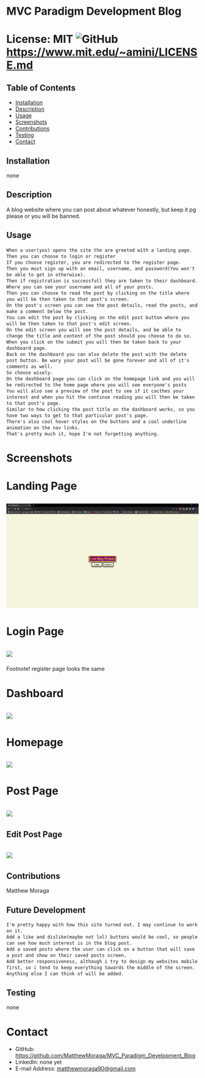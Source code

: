 

# MVC Paradigm Development Blog
# License: MIT ![GitHub](https://img.shields.io/github/license/MatthewMoraga/README_Generator) https://www.mit.edu/~amini/LICENSE.md 

## Table of Contents
* [Installation](#installation)
* [Description](#description)
* [Usage](#usage)
* [Screenshots](#screenshots)
* [Contributions](#contributions)
* [Testing](#testing)
* [Contact](#contact)

## Installation
none

## Description
A blog website where you can post about whatever honestly, but keep it pg please or you will be banned.

## Usage
```
When a user(you) opens the site the are greeted with a landing page.
Then you can choose to login or register
If you choose register, you are redirected to the register page.
Then you must sign up with an email, username, and password(You won't be able to get in otherwise).
Then if registration is successfull they are taken to their dashboard.
Where you can see your username and all of your posts.
Then you can choose to read the post by clicking on the title where you will be then taken to that post's screen.
On the post's screen you can see the post details, read the posts, and make a comment below the post.
You can edit the post by clicking on the edit post button where you will be then taken to that post's edit screen.
On the edit screen you will see the post details, and be able to change the title and content of the post should you choose to do so.
When you click on the submit you will then be taken back to your dashboard page.
Back on the dashboard you can also delete the post with the delete post button. Be wary your post will be gone forever and all of it's comments as well.
So choose wisely.
On the dashboard page you can click on the homepage link and you will be redirected to the home page where you will see everyone's posts
You will also see a preview of the post to see if it cacthes your interest and when you hit the continue reading you will then be taken to that post's page.
Similar to how clicking the post title on the dashboard works, so you have two ways to get to that particular post's page.
There's also cool hover styles on the buttons and a cool underline animation on the nav links.
That's pretty much it, hope I'm not forgetting anything.
```

# Screenshots

# Landing Page
## ![](https://github.com/MatthewMoraga/MVC_Paradigm_Development_Blog/blob/main/assets/blog_website_landing_page.jpg)

# Login Page
## ![]([assets\blog_website_login_page.jpg](https://github.com/MatthewMoraga/MVC_Paradigm_Development_Blog/blob/main/assets/blog_website_login_page.jpg))
Footnote! register page looks the same

# Dashboard
## ![]([assets\blog_website_dashboard_page.jpg](https://github.com/MatthewMoraga/MVC_Paradigm_Development_Blog/blob/main/assets/blog_website_dashboard_page.jpg))

# Homepage
## ![]([assets\blog_website_homepage.jpg](https://github.com/MatthewMoraga/MVC_Paradigm_Development_Blog/blob/main/assets/blog_website_homepage.jpg))

# Post Page
## ![]([assets\blog_website_post_page.jpg](https://github.com/MatthewMoraga/MVC_Paradigm_Development_Blog/blob/main/assets/blog_website_post_page.jpg))

## Edit Post Page
## ![]([assets\blog_website_edit_page.jpg](https://github.com/MatthewMoraga/MVC_Paradigm_Development_Blog/blob/main/assets/blog_website_edit_page.jpg))

## Contributions
Matthew Moraga

## Future Development
```
I'm pretty happy with how this site turned out. I may continue to work on it.
Add a like and dislike(maybe not lol) buttons would be cool, so people can see how much interest is in the blog post.
Add a saved posts where the user can click on a button that will save a post and show on their saved posts screen.
Add better responsiveness, although i try to design my websites mobile first, so i tend to keep everything towards the middle of the screen.
Anything else I can think of will be added.
```

## Testing
none

# Contact
* GitHub: https://github.com/MatthewMoraga/MVC_Paradigm_Development_Blog
* LinkedIn: none yet
* E-mail Address: matthewmoraga90@gmail.com
